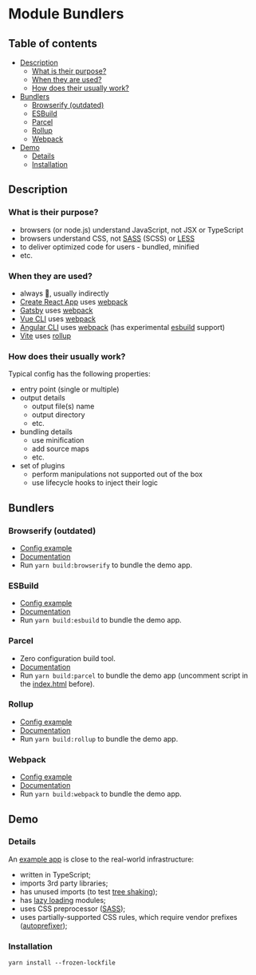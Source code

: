 # Module Bundlers

## Table of contents
- [Description](#description)
  - [What is their purpose?](#what-is-their-purpose)
  - [When they are used?](#when-they-are-used)
  - [How does their usually work?](#how-does-their-usually-work)
- [Bundlers](#bundlers)
  - [Browserify (outdated)](#browserify-outdated)
  - [ESBuild](#esbuild)
  - [Parcel](#parcel)
  - [Rollup](#rollup)
  - [Webpack](#webpack)
- [Demo](#demo)
  - [Details](#details)
  - [Installation](#installation)


## Description

### What is their purpose?
- browsers (or node.js) understand JavaScript, not JSX or TypeScript
- browsers understand CSS, not [SASS](https://sass-lang.com/) (SCSS) or [LESS](https://lesscss.org/)
- to deliver optimized code for users - bundled, minified
- etc.


### When they are used?
- always 🙂, usually indirectly
- [Create React App](https://create-react-app.dev/) uses [webpack](https://webpack.js.org/)
- [Gatsby](https://www.gatsbyjs.com/) uses [webpack](https://webpack.js.org/)
- [Vue CLI](https://cli.vuejs.org/) uses [webpack](https://webpack.js.org/)
- [Angular CLI](https://angular.io/cli) uses [webpack](https://webpack.js.org/) (has experimental [esbuild](https://esbuild.github.io/) support)
- [Vite](https://vitejs.dev/) uses [rollup](https://rollupjs.org/)


### How does their usually work?

Typical config has the following properties:
- entry point (single or multiple)
- output details
  - output file(s) name
  - output directory
  - etc.
- bundling details
  - use minification
  - add source maps
  - etc.
- set of plugins
  - perform manipulations not supported out of the box
  - use lifecycle hooks to inject their logic

## Bundlers

### Browserify (outdated)
- [Config example](./browserify.config.js)
- [Documentation](https://browserify.org/)
- Run `yarn build:browserify` to bundle the demo app.


### ESBuild
- [Config example](./esbuild.config.js)
- [Documentation](https://esbuild.github.io/)
- Run `yarn build:esbuild` to bundle the demo app.


### Parcel
- Zero configuration build tool.
- [Documentation](https://parceljs.org/)
- Run `yarn build:parcel` to bundle the demo app (uncomment script in the [index.html](./app/index.html) before).


### Rollup
- [Config example](./rollup.config.js)
- [Documentation](https://rollupjs.org/)
- Run `yarn build:rollup` to bundle the demo app.


### Webpack
- [Config example](./webpack.config.js)
- [Documentation](https://webpack.js.org/)
- Run `yarn build:webpack` to bundle the demo app.


## Demo

### Details
An [example app](./app/main.ts) is close to the real-world infrastructure:
- written in TypeScript;
- imports 3rd party libraries;
- has unused imports (to test [tree shaking](https://en.wikipedia.org/wiki/Tree_shaking));
- has [lazy loading](https://en.wikipedia.org/wiki/Lazy_loading) modules;
- uses CSS preprocessor ([SASS](https://sass-lang.com/));
- uses partially-supported CSS rules, which require vendor prefixes ([autoprefixer](https://github.com/postcss/autoprefixer));


### Installation
```
yarn install --frozen-lockfile
```
